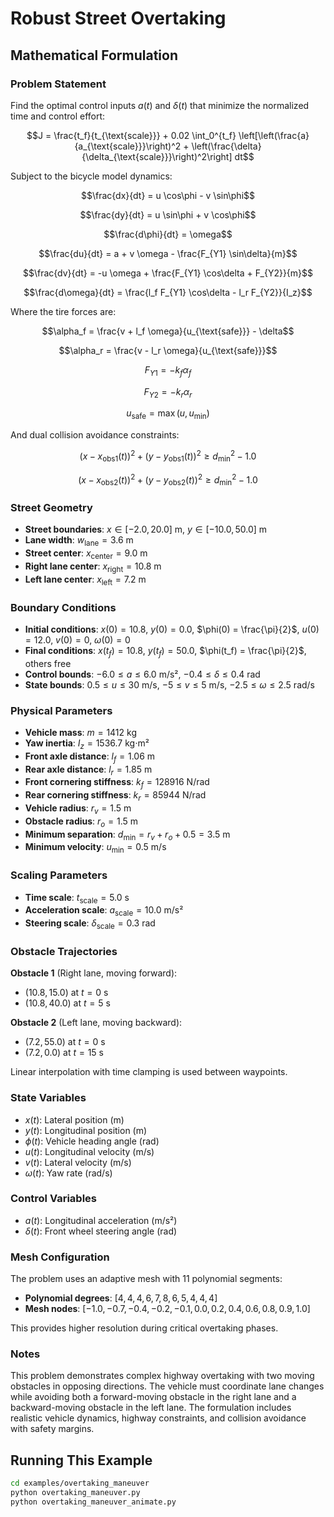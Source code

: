 # Robust Street Overtaking

## Mathematical Formulation

### Problem Statement

Find the optimal control inputs $a(t)$ and $\delta(t)$ that minimize the normalized time and control effort:

$$J = \frac{t_f}{t_{\text{scale}}} + 0.02 \int_0^{t_f} \left[\left(\frac{a}{a_{\text{scale}}}\right)^2 + \left(\frac{\delta}{\delta_{\text{scale}}}\right)^2\right] dt$$

Subject to the bicycle model dynamics:

$$\frac{dx}{dt} = u \cos\phi - v \sin\phi$$

$$\frac{dy}{dt} = u \sin\phi + v \cos\phi$$

$$\frac{d\phi}{dt} = \omega$$

$$\frac{du}{dt} = a + v \omega - \frac{F_{Y1} \sin\delta}{m}$$

$$\frac{dv}{dt} = -u \omega + \frac{F_{Y1} \cos\delta + F_{Y2}}{m}$$

$$\frac{d\omega}{dt} = \frac{l_f F_{Y1} \cos\delta - l_r F_{Y2}}{I_z}$$

Where the tire forces are:

$$\alpha_f = \frac{v + l_f \omega}{u_{\text{safe}}} - \delta$$

$$\alpha_r = \frac{v - l_r \omega}{u_{\text{safe}}}$$

$$F_{Y1} = -k_f \alpha_f$$

$$F_{Y2} = -k_r \alpha_r$$

$$u_{\text{safe}} = \max(u, u_{\min})$$

And dual collision avoidance constraints:

$$(x - x_{\text{obs1}}(t))^2 + (y - y_{\text{obs1}}(t))^2 \geq d_{\min}^2 - 1.0$$

$$(x - x_{\text{obs2}}(t))^2 + (y - y_{\text{obs2}}(t))^2 \geq d_{\min}^2 - 1.0$$

### Street Geometry

- **Street boundaries**: $x \in [-2.0, 20.0]$ m, $y \in [-10.0, 50.0]$ m
- **Lane width**: $w_{\text{lane}} = 3.6$ m
- **Street center**: $x_{\text{center}} = 9.0$ m
- **Right lane center**: $x_{\text{right}} = 10.8$ m
- **Left lane center**: $x_{\text{left}} = 7.2$ m

### Boundary Conditions

- **Initial conditions**: $x(0) = 10.8$, $y(0) = 0.0$, $\phi(0) = \frac{\pi}{2}$, $u(0) = 12.0$, $v(0) = 0$, $\omega(0) = 0$
- **Final conditions**: $x(t_f) = 10.8$, $y(t_f) = 50.0$, $\phi(t_f) = \frac{\pi}{2}$, others free
- **Control bounds**: $-6.0 \leq a \leq 6.0$ m/s², $-0.4 \leq \delta \leq 0.4$ rad
- **State bounds**: $0.5 \leq u \leq 30$ m/s, $-5 \leq v \leq 5$ m/s, $-2.5 \leq \omega \leq 2.5$ rad/s

### Physical Parameters

- **Vehicle mass**: $m = 1412$ kg
- **Yaw inertia**: $I_z = 1536.7$ kg⋅m²
- **Front axle distance**: $l_f = 1.06$ m
- **Rear axle distance**: $l_r = 1.85$ m
- **Front cornering stiffness**: $k_f = 128916$ N/rad
- **Rear cornering stiffness**: $k_r = 85944$ N/rad
- **Vehicle radius**: $r_v = 1.5$ m
- **Obstacle radius**: $r_o = 1.5$ m
- **Minimum separation**: $d_{\min} = r_v + r_o + 0.5 = 3.5$ m
- **Minimum velocity**: $u_{\min} = 0.5$ m/s

### Scaling Parameters

- **Time scale**: $t_{\text{scale}} = 5.0$ s
- **Acceleration scale**: $a_{\text{scale}} = 10.0$ m/s²
- **Steering scale**: $\delta_{\text{scale}} = 0.3$ rad

### Obstacle Trajectories

**Obstacle 1** (Right lane, moving forward):
- $(10.8, 15.0)$ at $t = 0$ s
- $(10.8, 40.0)$ at $t = 5$ s

**Obstacle 2** (Left lane, moving backward):
- $(7.2, 55.0)$ at $t = 0$ s
- $(7.2, 0.0)$ at $t = 15$ s

Linear interpolation with time clamping is used between waypoints.

### State Variables

- $x(t)$: Lateral position (m)
- $y(t)$: Longitudinal position (m)
- $\phi(t)$: Vehicle heading angle (rad)
- $u(t)$: Longitudinal velocity (m/s)
- $v(t)$: Lateral velocity (m/s)
- $\omega(t)$: Yaw rate (rad/s)

### Control Variables

- $a(t)$: Longitudinal acceleration (m/s²)
- $\delta(t)$: Front wheel steering angle (rad)

### Mesh Configuration

The problem uses an adaptive mesh with 11 polynomial segments:

- **Polynomial degrees**: $[4, 4, 4, 6, 7, 8, 6, 5, 4, 4, 4]$
- **Mesh nodes**: $[-1.0, -0.7, -0.4, -0.2, -0.1, 0.0, 0.2, 0.4, 0.6, 0.8, 0.9, 1.0]$

This provides higher resolution during critical overtaking phases.

### Notes

This problem demonstrates complex highway overtaking with two moving obstacles in opposing directions. The vehicle must coordinate lane changes while avoiding both a forward-moving obstacle in the right lane and a backward-moving obstacle in the left lane. The formulation includes realistic vehicle dynamics, highway constraints, and collision avoidance with safety margins.

## Running This Example

```bash
cd examples/overtaking_maneuver
python overtaking_maneuver.py
python overtaking_maneuver_animate.py
```
